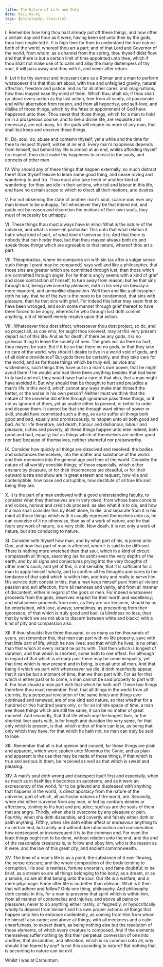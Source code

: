 ```yaml
---
title: The Nature of Life and Duty
date: 0171-09-01
tags: [philosophy, stoicism]
---
```


I. Remember how long thou hast already put off these things, and how often a certain day and hour as it were, having been set unto thee by the gods, thou hast neglected it. It is high time for thee to understand the true nature both of the world, whereof thou art a part; and of that Lord and Governor of the world, from whom, as a channel from the spring, thou thyself didst flow: and that there is but a certain limit of time appointed unto thee, which if thou shalt not make use of to calm and allay the many distempers of thy soul, it will pass away and thou with it, and never after return.

II. Let it be thy earnest and incessant care as a Roman and a man to perform whatsoever it is that thou art about, with true and unfeigned gravity, natural affection, freedom and justice: and as for all other cares, and imaginations, how thou mayest ease thy mind of them. Which thou shalt do; if thou shalt go about every action as thy last action, free from all vanity, all passionate and wilful aberration from reason, and from all hypocrisy, and self-love, and dislike of those things, which by the fates or appointment of God have happened unto thee. Thou seest that those things, which for a man to hold on in a prosperous course, and to live a divine life, are requisite and necessary, are not many, for the gods will require no more of any man, that shall but keep and observe these things.

III. Do, soul, do; abuse and contemn thyself; yet a while and the time for thee to respect thyself, will be at an end. Every man's happiness depends from himself, but behold thy life is almost at an end, whiles affording thyself no respect, thou dost make thy happiness to consist in the souls, and conceits of other men.

IV. Why should any of these things that happen externally, so much distract thee? Give thyself leisure to learn some good thing, and cease roving and wandering to and fro. Thou must also take heed of another kind of wandering, for they are idle in their actions, who toil and labour in this life, and have no certain scope to which to direct all their motions, and desires.

V. For not observing the state of another man's soul, scarce was ever any man known to be unhappy. Tell whosoever they be that intend not, and guide not by reason and discretion the motions of their own souls, they must of necessity be unhappy.

VI. These things thou must always have in mind: What is the nature of the universe, and what is mine—in particular: This unto that what relation it hath: what kind of part, of what kind of universe it is: And that there is nobody that can hinder thee, but that thou mayest always both do and speak those things which are agreeable to that nature, whereof thou art a part.

VII. Theophrastus, where he compares sin with sin (as after a vulgar sense such things I grant may be compared:) says well and like a philosopher, that those sins are greater which are committed through lust, than those which are committed through anger. For he that is angry seems with a kind of grief and close contraction of himself, to turn away from reason; but he that sins through lust, being overcome by pleasure, doth in his very sin bewray a more impotent, and unmanlike disposition. Well then and like a philosopher doth he say, that he of the two is the more to be condemned, that sins with pleasure, than he that sins with grief. For indeed this latter may seem first to have been wronged, and so in some manner through grief thereof to have been forced to be angry, whereas he who through lust doth commit anything, did of himself merely resolve upon that action.

VIII. Whatsoever thou dost affect, whatsoever thou dost project, so do, and so project all, as one who, for aught thou knowest, may at this very present depart out of this life. And as for death, if there be any gods, it is no grievous thing to leave the society of men. The gods will do thee no hurt, thou mayest be sure. But if it be so that there be no gods, or that they take no care of the world, why should I desire to live in a world void of gods, and of all divine providence? But gods there be certainly, and they take care for the world; and as for those things which be truly evil, as vice and wickedness, such things they have put in a man's own power, that he might avoid them if he would: and had there been anything besides that had been truly bad and evil, they would have had a care of that also, that a man might have avoided it. But why should that be thought to hurt and prejudice a man's life in this world, which cannot any ways make man himself the better, or the worse in his own person? Neither must we think that the nature of the universe did either through ignorance pass these things, or if not as ignorant of them, yet as unable either to prevent, or better to order and dispose them. It cannot be that she through want either of power or skill, should have committed such a thing, so as to suffer all things both good and bad, equally and promiscuously, to happen unto all both good and bad. As for life therefore, and death, honour and dishonour, labour and pleasure, riches and poverty, all these things happen unto men indeed, both good and bad, equally; but as things which of themselves are neither good nor bad; because of themselves, neither shameful nor praiseworthy.

IX. Consider how quickly all things are dissolved and resolved: the bodies and substances themselves, into the matter and substance of the world: and their memories into the general age and time of the world. Consider the nature of all worldly sensible things; of those especially, which either ensnare by pleasure, or for their irksomeness are dreadful, or for their outward lustre and show are in great esteem and request, how vile and contemptible, how base and corruptible, how destitute of all true life and being they are.

X. It is the part of a man endowed with a good understanding faculty, to consider what they themselves are in very deed, from whose bare conceits and voices, honour and credit do proceed: as also what it is to die, and how if a man shall consider this by itself alone, to die, and separate from it in his mind all those things which with it usually represent themselves unto us, he can conceive of it no otherwise, than as of a work of nature, and he that fears any work of nature, is a very child. Now death, it is not only a work of nature, but also conducing to nature.

XI. Consider with thyself how man, and by what part of his, is joined unto God, and how that part of man is affected, when it is said to be diffused. There is nothing more wretched than that soul, which in a kind of circuit compasseth all things, searching (as he saith) even the very depths of the earth; and by all signs and conjectures prying into the very thoughts of other men's souls; and yet of this, is not sensible, that it is sufficient for a man to apply himself wholly, and to confine all his thoughts and cares to the tendance of that spirit which is within him, and truly and really to serve him. His service doth consist in this, that a man keep himself pure from all violent passion and evil affection, from all rashness and vanity, and from all manner of discontent, either in regard of the gods or men. For indeed whatsoever proceeds from the gods, deserves respect for their worth and excellency; and whatsoever proceeds from men, as they are our kinsmen, should by us be entertained, with love, always; sometimes, as proceeding from their ignorance, of that which is truly good and bad, (a blindness no less, than that by which we are not able to discern between white and black:) with a kind of pity and compassion also.

XII. If thou shouldst live three thousand, or as many as ten thousands of years, yet remember this, that man can part with no life properly, save with that little part of life, which he now lives: and that which he lives, is no other, than that which at every instant he parts with. That then which is longest of duration, and that which is shortest, come both to one effect. For although in regard of that which is already past there may be some inequality, yet that time which is now present and in being, is equal unto all men. And that being it which we part with whensoever we die, it doth manifestly appear, that it can be but a moment of time, that we then part with. For as for that which is either past or to come, a man cannot be said properly to part with it. For how should a man part with that which he hath not? These two things therefore thou must remember. First, that all things in the world from all eternity, by a perpetual revolution of the same times and things ever continued and renewed, are of one kind and nature; so that whether for a hundred or two hundred years only, or for an infinite space of time, a man see those things which are still the same, it can be no matter of great moment. And secondly, that that life which any the longest liver, or the shortest liver parts with, is for length and duration the very same, for that only which is present, is that, which either of them can lose, as being that only which they have; for that which he hath not, no man can truly be said to lose.

XIII. Remember that all is but opinion and conceit, for those things are plain and apparent, which were spoken unto Monimus the Cynic; and as plain and apparent is the use that may be made of those things, if that which is true and serious in them, be received as well as that which is sweet and pleasing.

XIV. A man's soul doth wrong and disrespect itself first and especially, when as much as in itself lies it becomes an aposteme, and as it were an excrescency of the world, for to be grieved and displeased with anything that happens in the world, is direct apostacy from the nature of the universe; part of which, all particular natures of the world, are. Secondly, when she either is averse from any man, or led by contrary desires or affections, tending to his hurt and prejudice; such as are the souls of them that are angry. Thirdly, when she is overcome by any pleasure or pain. Fourthly, when she doth dissemble, and covertly and falsely either doth or saith anything. Fifthly, when she doth either affect or endeavour anything to no certain end, but rashly and without due ratiocination and consideration, how consequent or inconsequent it is to the common end. For even the least things ought not to be done, without relation unto the end; and the end of the reasonable creatures is, to follow and obey him, who is the reason as it were, and the law of this great city, and ancient commonwealth.

XV. The time of a man's life is as a point; the substance of it ever flowing, the sense obscure; and the whole composition of the body tending to corruption. His soul is restless, fortune uncertain, and fame doubtful; to be brief, as a stream so are all things belonging to the body; as a dream, or as a smoke, so are all that belong unto the soul. Our life is a warfare, and a mere pilgrimage. Fame after life is no better than oblivion. What is it then that will adhere and follow? Only one thing, philosophy. And philosophy doth consist in this, for a man to preserve that spirit which is within him, from all manner of contumelies and injuries, and above all pains or pleasures; never to do anything either rashly, or feignedly, or hypocritically: wholly to depend from himself and his own proper actions: all things that happen unto him to embrace contentedly, as coming from Him from whom he himself also came; and above all things, with all meekness and a calm cheerfulness, to expect death, as being nothing else but the resolution of those elements, of which every creature is composed. And if the elements themselves suffer nothing by this their perpetual conversion of one into another, that dissolution, and alteration, which is so common unto all, why should it be feared by any? Is not this according to nature? But nothing that is according to nature can be evil.

Whilst I was at Carnuntum.
